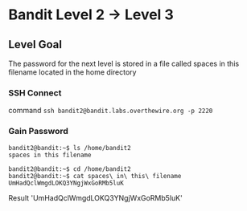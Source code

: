 # Bandit Level 2 → Level 3

## Level Goal

The password for the next level is stored in a file called spaces in this filename located in the home directory

### SSH Connect

command `ssh bandit2@bandit.labs.overthewire.org -p 2220`


### Gain Password

```
bandit2@bandit:~$ ls /home/bandit2
spaces in this filename

bandit2@bandit:~$ cd /home/bandit2
bandit2@bandit:~$ cat spaces\ in\ this\ filename 
UmHadQclWmgdLOKQ3YNgjWxGoRMb5luK

```

Result 'UmHadQclWmgdLOKQ3YNgjWxGoRMb5luK'

